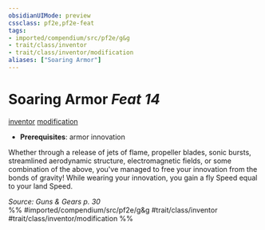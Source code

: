 ```yaml
---
obsidianUIMode: preview
cssclass: pf2e,pf2e-feat
tags:
- imported/compendium/src/pf2e/g&g
- trait/class/inventor
- trait/class/inventor/modification
aliases: ["Soaring Armor"]
---
```

# Soaring Armor  *Feat 14*  
[inventor](rules/traits/inventor-g-g.md)  [modification](modification-g-g.md)  

- **Prerequisites**: armor innovation

Whether through a release of jets of flame, propeller blades, sonic bursts, streamlined aerodynamic structure, electromagnetic fields, or some combination of the above, you've managed to free your innovation from the bonds of gravity! While wearing your innovation, you gain a fly Speed equal to your land Speed.

*Source: Guns & Gears p. 30*  
%% #imported/compendium/src/pf2e/g&g #trait/class/inventor #trait/class/inventor/modification %%